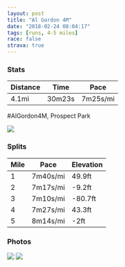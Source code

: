 ```yaml
---
layout: post
title: "Al Gordon 4M"
date: "2018-02-24 08:04:17"
tags: [runs, 4-5 miles]
race: false
strava: true
---
```


### Stats

| Distance | Time | Pace |
|----------|------|------|
|4.1mi|30m23s|7m25s/mi|

#AlGordon4M, Prospect Park

<img src='https://maps.googleapis.com/maps/api/staticmap?maptype=roadmap&path=enc:endwFninbMsH{B{BgEo@_TqOxD}KjNaH~AcHqB}C`Dh@dEfKbIrRz@nMnLpHvOnC~@tCeAdCmKhHuK`M{@jG}EdKTxCmFaHsReDuQ_FkFaHaB_QvD_PxIh@bVdLbG&key=AIzaSyC1MId7bFpkLXNAaYhBSTb8jLyiSqzbDtM&size=800x800&markers=color:yellow|label:S|40.66035,-73.97032&markers=color:green|label:F|40.660199999999996,-73.97050999999999'>

### Splits

| Mile | Pace | Elevation |
|------|------|-----------|
|1|7m40s/mi|49.9ft|
|2|7m17s/mi|-9.2ft|
|3|7m10s/mi|-80.7ft|
|4|7m27s/mi|43.3ft|
|5|8m14s/mi|-2ft|

### Photos
<img src='https://dgtzuqphqg23d.cloudfront.net/u_ZYtLxhmR_thj5irb7zMsFLpgiz1w_zLaSdu-NmSuQ-768x593.jpg'>

<img src='https://dgtzuqphqg23d.cloudfront.net/7l8t9CLAdAaYBOJXXIbpjJx6pFM7jrFZlV0SfTAu3Yg-768x768.jpg'>
